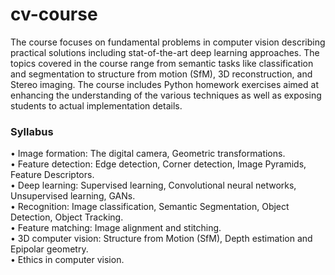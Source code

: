 # cv-course

The course focuses on fundamental problems in computer vision describing practical solutions including stat-of-the-art deep learning approaches. The topics covered in the course range from semantic tasks like classification and segmentation to structure from motion (SfM), 3D reconstruction, and Stereo imaging. The course includes Python homework exercises aimed at enhancing the understanding of the various techniques as well as exposing students to actual implementation details.

### Syllabus
• Image formation: The digital camera, Geometric transformations. <br/>
• Feature detection: Edge detection, Corner detection, Image Pyramids, Feature Descriptors. <br/>
• Deep learning: Supervised learning, Convolutional neural networks, Unsupervised learning, GANs. <br/>
• Recognition: Image classification, Semantic Segmentation, Object Detection, Object Tracking. <br/>
• Feature matching: Image alignment and stitching. <br/>
• 3D computer vision: Structure from Motion (SfM), Depth estimation and Epipolar geometry. <br/>
• Ethics in computer vision.  <br/>
